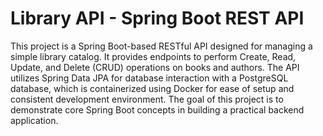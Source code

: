 # Library API - Spring Boot REST API

This project is a Spring Boot-based RESTful API designed for managing a simple library catalog. It provides endpoints to perform Create, Read, Update, and Delete (CRUD) operations on books and authors. The API utilizes Spring Data JPA for database interaction with a PostgreSQL database, which is containerized using Docker for ease of setup and consistent development environment. The goal of this project is to demonstrate core Spring Boot concepts in building a practical backend application.
